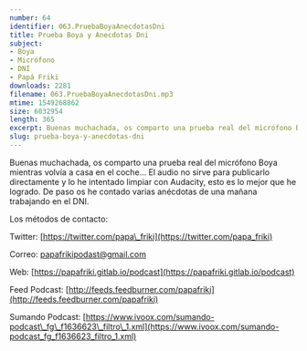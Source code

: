 ```yaml
---
number: 64
identifier: 063.PruebaBoyaAnecdotasDni
title: Prueba Boya y Anecdotas Dni
subject:
- Boya
- Micrófono
- DNI
- Papá Friki
downloads: 2281
filename: 063.PruebaBoyaAnecdotasDni.mp3
mtime: 1549268862
size: 6032954
length: 365
excerpt: Buenas muchachada, os comparto una prueba real del micrófono Boya mientras volvía a casa en el coche... El audio no sirve para publicarlo directamente
slug: prueba-boya-y-anecdotas-dni
---
```

Buenas muchachada, os comparto una prueba real del micrófono Boya mientras volvía a casa en el coche... El audio no sirve para publicarlo directamente y lo he intentado limpiar con Audacity, esto es lo mejor que he logrado. De paso os he contado varias anécdotas de una mañana trabajando en el DNI.

Los métodos de contacto:

Twitter: [https://twitter.com/papa\_friki](https://twitter.com/papa_friki)

Correo: [papafrikipodast@gmail.com](https://archive.org/details/papafrikipodast@gmail.com)

Web: [https://papafriki.gitlab.io/podcast](https://papafriki.gitlab.io/podcast)

Feed Podcast: [http://feeds.feedburner.com/papafriki](http://feeds.feedburner.com/papafriki)

Sumando Podcast: [https://www.ivoox.com/sumando-podcast\_fg\_f1636623\_filtro\_1.xml](https://www.ivoox.com/sumando-podcast_fg_f1636623_filtro_1.xml)